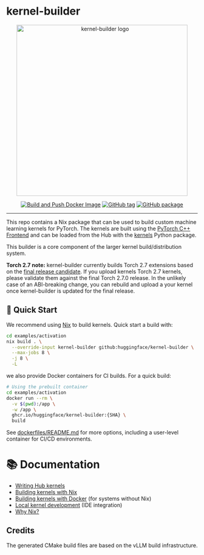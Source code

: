# kernel-builder

<div align="center">
<img src="https://github.com/user-attachments/assets/4b5175f3-1d60-455b-8664-43b2495ee1c3" width="450" height="450" alt="kernel-builder logo">
<p align="center">
    <a href="https://github.com/huggingface/kernel-builder/actions/workflows/docker-build-push.yaml"><img alt="Build and Push Docker Image" src="https://img.shields.io/github/actions/workflow/status/huggingface/kernel-builder/docker-build-push.yaml?label=docker"></a>
    <a href="https://github.com/huggingface/kernel-builder/tags"><img alt="GitHub tag" src="https://img.shields.io/github/v/tag/huggingface/kernel-builder"></a>
    <a href="https://github.com/huggingface/kernel-builder/pkgs/container/kernel-builder"><img alt="GitHub package" src="https://img.shields.io/badge/container-ghcr.io-blue"></a>
</p>
</div>
<hr/>

This repo contains a Nix package that can be used to build custom machine learning kernels for PyTorch. The kernels are built using the [PyTorch C++ Frontend](https://pytorch.org/cppdocs/frontend.html) and can be loaded from the Hub with the [kernels](https://github.com/huggingface/kernels)
Python package.

This builder is a core component of the larger kernel build/distribution system.

**Torch 2.7 note:** kernel-builder currently builds Torch 2.7 extensions based on
the [final release candidate](https://dev-discuss.pytorch.org/t/pytorch-release-2-7-0-final-rc-is-available/2898).
If you upload kernels Torch 2.7 kernels, please validate them against
the final Torch 2.7.0 release. In the unlikely case of an ABI-breaking
change, you can rebuild and upload a your kernel once kernel-builder
is updated for the final release.

## 🚀 Quick Start

We recommend using [Nix](https://nixos.org/download.html) to build kernels. Quick start a build with:

```bash
cd examples/activation
nix build . \
  --override-input kernel-builder github:huggingface/kernel-builder \
  --max-jobs 8 \
  -j 8 \
  -L
```

we also provide Docker containers for CI builds. For a quick build:

```bash
# Using the prebuilt container
cd examples/activation
docker run --rm \
  -v $(pwd):/app \
  -w /app \
  ghcr.io/huggingface/kernel-builder:{SHA} \
  build
```

See [dockerfiles/README.md](./dockerfiles/README.md) for more options, including a user-level container for CI/CD environments.

# 📚 Documentation

- [Writing Hub kernels](./docs/writing-kernels.md)
- [Building kernels with Nix](./docs/nix.md)
- [Building kernels with Docker](./docs/docker.md) (for systems without Nix)
- [Local kernel development](docs/local-dev.md) (IDE integration)
- [Why Nix?](./docs/why-nix.md)

## Credits

The generated CMake build files are based on the vLLM build infrastructure.
